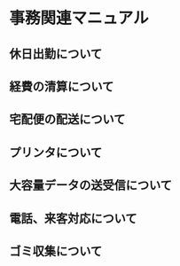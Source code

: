 # 事務関連マニュアル
## 休日出勤について
## 経費の清算について
## 宅配便の配送について
## プリンタについて
## 大容量データの送受信について
## 電話、来客対応について
## ゴミ収集について
